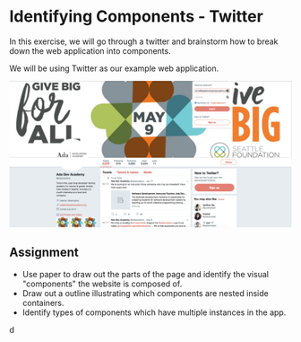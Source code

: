 # Identifying Components - Twitter
In this exercise, we will go through a twitter and brainstorm how to break down the web application into components.

We will be using Twitter as our example web application.

![Twitter](./images/twitter.png)

## Assignment
-   Use paper to draw out the parts of the page and identify the visual "components" the website is composed of.
-   Draw out a outline illustrating which components are nested inside containers.
-   Identify types of components which have multiple instances in the app.


d

